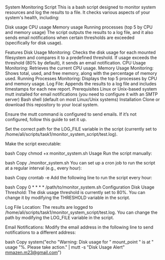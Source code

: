 System Monitoring Script
This is a bash script designed to monitor system resources and log the results to a file. It checks various aspects of your system's health, including:

Disk usage
CPU usage
Memory usage
Running processes (top 5 by CPU and memory usage)
The script outputs the results to a log file, and it also sends email notifications when certain thresholds are exceeded (specifically for disk usage).

Features
Disk Usage Monitoring: Checks the disk usage for each mounted filesystem and compares it to a predefined threshold. If usage exceeds the threshold (80% by default), it sends an email notification.
CPU Usage Monitoring: Retrieves the current CPU usage.
Memory Usage Monitoring: Shows total, used, and free memory, along with the percentage of memory used.
Running Processes Monitoring: Displays the top 5 processes by CPU and memory usage.
Log File: Appends the results to a log file and includes timestamps for each new report.
Prerequisites
Linux or Unix-based system
mutt installed for email notifications (you need to configure it with an SMTP server)
Bash shell (default on most Linux/Unix systems)
Installation
Clone or download this repository to your local system.

Ensure the mutt command is configured to send emails. If it’s not configured, follow this guide to set it up.

Set the correct path for the LOG_FILE variable in the script (currently set to /home/ali/scripts/task1/monitor_system_script/test.log).

Make the script executable:

bash
Copy
chmod +x monitor_system.sh
Usage
Run the script manually:

bash
Copy
./monitor_system.sh
You can set up a cron job to run the script at a regular interval (e.g., every hour):

bash
Copy
crontab -e
Add the following line to run the script every hour:

bash
Copy
0 * * * * /path/to/monitor_system.sh
Configuration
Disk Usage Threshold: The disk usage threshold is currently set to 80%. You can change it by modifying the THRESHOLD variable in the script.

Log File Location: The results are logged to /home/ali/scripts/task1/monitor_system_script/test.log. You can change the path by modifying the LOG_FILE variable in the script.

Email Notifications: Modify the email address in the following line to send notifications to a different address:

bash
Copy
system("echo \"Warning: Disk usage for " mount_point " is at " usage "%. Please take action.\" | mutt -s \"Disk Usage Alert\" mmazen.m23@gmail.com")
